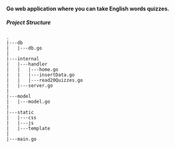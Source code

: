 #### Go web application where you can take English words quizzes.

##### Project Structure

```
.
|---db
|   |---db.go
|
|---internal
|   |---handler
|   |   |---home.go
|   |   |---insertData.go
|   |   |---read20Quizzes.go
|   |---server.go
|
|---model
|   |---model.go
|
|---static
|   |---css
|   |---js
|   |---template
|
|---main.go
```
